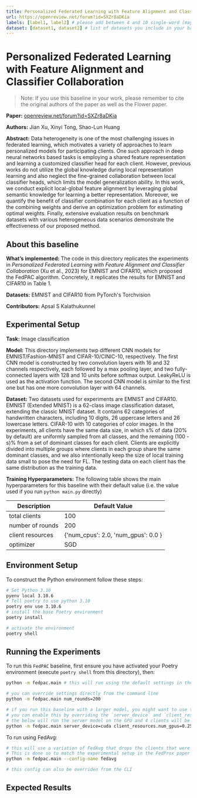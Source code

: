```yaml
---
title: Personalized Federated Learning with Feature Alignment and Classifier Collaboration
url: https://openreview.net/forum?id=SXZr8aDKia
labels: [label1, label2] # please add between 4 and 10 single-word (maybe two-words) labels (e.g. "system heterogeneity", "image classification", "asynchronous", "weight sharing", "cross-silo")
dataset: [dataset1, dataset2] # list of datasets you include in your baseline
---
```


# Personalized Federated Learning with Feature Alignment and Classifier Collaboration

> Note: If you use this baseline in your work, please remember to cite the original authors of the paper as well as the Flower paper.

**Paper:** [openreview.net/forum?id=SXZr8aDKia](https://openreview.net/forum?id=SXZr8aDKia)

****Authors:**** Jian Xu, Xinyi Tong, Shao-Lun Huang

****Abstract:**** Data heterogeneity is one of the most challenging issues in federated learning, which motivates a variety of approaches to learn personalized models for participating clients. One such approach in deep neural networks based tasks is employing a shared feature representation and learning a customized classifier head for each client. However, previous works do not utilize the global knowledge during local representation learning and also neglect the fine-grained collaboration between local classifier heads, which limits the model generalization ability. In this work, we conduct explicit local-global feature alignment by leveraging global semantic knowledge for learning a better representation. Moreover, we quantify the benefit of classifier combination for each client as a function of the combining weights and derive an optimization problem for estimating optimal weights. Finally, extensive evaluation results on benchmark datasets with various heterogeneous data scenarios demonstrate the effectiveness of our proposed method.


## About this baseline

****What’s implemented:**** The code in this directory replicates the experiments in *Personalized Federated Learning with Feature Alignment and Classifier Collaboration* (Xu et al., 2023) for EMNIST and CIFAR10, which proposed the FedPAC algorithm. Concretely, it replicates the results for EMNIST and CIFAR10 in Table 1.

****Datasets:**** EMNIST and CIFAR10 from PyTorch's Torchvision
<!-- 
****Hardware Setup:**** These experiments were run on a desktop machine with 24 CPU threads. Any machine with 4 CPU cores or more would be able to run it in a reasonable amount of time. Note: we install PyTorch with GPU support but by default, the entire experiment runs on CPU-only mode. -->

****Contributors:**** Apsal S Kalathukunnel


## Experimental Setup

****Task:**** Image classification

****Model:**** This directory implements twp different CNN models
for EMNIST/Fashion-MNIST and CIFAR-10/CINIC-10, respectively. The first CNN model is constructed by two convolution layers with 16 and 32 channels respectively, each followed by a max pooling layer, and two fully-connected layers with 128 and 10 units before softmax output. LeakyReLU is used as the activation function. The second CNN model is similar to the first one but has one more convolution layer with 64 channels.

****Dataset:**** Two datasets used for experiments are EMNIST and CIFAR10. EMNIST (Extended MNIST) is a 62-class image classification dataset, extending the classic MNIST dataset. It contains 62 categories of handwritten characters, including 10 digits, 26
uppercase letters and 26 lowercase letters. CIFAR-10 with 10 categories of color images. In the experiments, all clients have the same data size, in which s% of data (20% by default) are uniformly sampled from all classes, and the remaining (100 - s)% from a set of dominant classes for each client. Clients are explicitly divided into multiple groups where clients in each group share the same dominant
classes, and we also intentionally keep the size of local training data small to pose the need for FL. The testing data on each client has the same distribution as the training data.



****Training Hyperparameters:**** The following table shows the main hyperparameters for this baseline with their default value (i.e. the value used if you run `python main.py` directly)

| Description | Default Value |
| ----------- | ----- |
| total clients | 100 |
| number of rounds | 200 |
| client resources | {'num_cpus': 2.0, 'num_gpus': 0.0 }|
| optimizer | SGD|



## Environment Setup

To construct the Python environment follow these steps:

```bash
# Set Python 3.10
pyenv local 3.10.6
# Tell poetry to use python 3.10
poetry env use 3.10.6
# install the base Poetry environment
poetry install

# activate the environment
poetry shell

```


## Running the Experiments

To run this `FedPAC` baseline, first ensure you have activated your Poetry environment (execute `poetry shell` from this directory), then:

```bash
python -m fedpac.main # this will run using the default settings in the `conf/config.yaml`

# you can override settings directly from the command line
python -m fedpac.main num_rounds=200 

# if you run this baseline with a larger model, you might want to use the GPU (not used by default).
# you can enable this by overriding the `server_device` and `client_resources` config. For example
# the below will run the server model on the GPU and 4 clients will be allowed to run concurrently on a GPU (assuming you also meet the CPU criteria for clients)
python -m fedpac.main server_device=cuda client_resources.num_gpus=0.25
```

To run using FedAvg:
```bash
# this will use a variation of FedAvg that drops the clients that were flagged as stragglers
# This is done so to match the experimental setup in the FedProx paper
python -m fedpac.main --config-name fedavg

# this config can also be overriden from the CLI
```

## Expected Results


